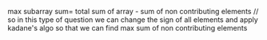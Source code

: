 max subarray sum= total sum of array - sum of non contributing elements
//  so in this type of question we can change the sign of all elements and apply kadane's algo so that we can find max sum of non contributing elements